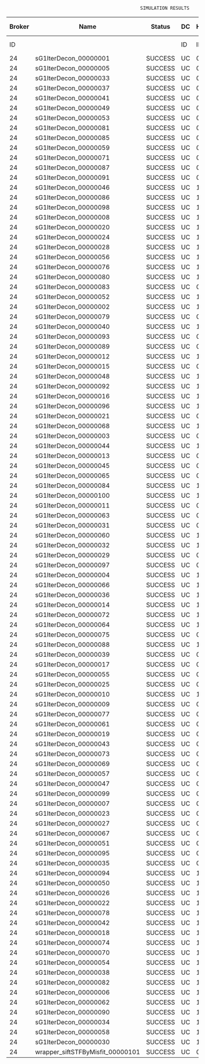 

                                                     SIMULATION RESULTS

|Broker|         Name         | Status|  DC  |Host|Host PEs |VM|   VM PEs|   VM MIPS|ActivityLen|StartTime|FinishTime|ExecTime
|------|----------------------|-------|------|----|---------|--|---------|----------|-----------|---------|----------|--------
|    ID|                      |       |    ID|  ID|CPU cores|ID|CPU cores|        MI|         MI|  Seconds|   Seconds| Seconds
|    24| sG1IterDecon_00000001|SUCCESS|    UC|   0|       12|96|        2|    1000.0|      56150|  26663.9|   27366.7|   702.8
|    24| sG1IterDecon_00000005|SUCCESS|    UC|   0|       12|96|        2|    1000.0|      56150|  26663.9|   27366.7|   702.8
|    24| sG1IterDecon_00000033|SUCCESS|    UC|   0|       12|96|        2|    1000.0|      56150|  26663.9|   27366.7|   702.8
|    24| sG1IterDecon_00000037|SUCCESS|    UC|   0|       12|96|        2|    1000.0|      56150|  26663.9|   27366.7|   702.8
|    24| sG1IterDecon_00000041|SUCCESS|    UC|   0|       12|96|        2|    1000.0|      56150|  26663.9|   27366.7|   702.8
|    24| sG1IterDecon_00000049|SUCCESS|    UC|   0|       12|96|        2|    1000.0|      56150|  26663.9|   27366.7|   702.8
|    24| sG1IterDecon_00000053|SUCCESS|    UC|   0|       12|96|        2|    1000.0|      56150|  26663.9|   27366.7|   702.8
|    24| sG1IterDecon_00000081|SUCCESS|    UC|   0|       12|96|        2|    1000.0|      56150|  26663.9|   27366.7|   702.8
|    24| sG1IterDecon_00000085|SUCCESS|    UC|   0|       12|96|        2|    1000.0|      56150|  26663.9|   27366.7|   702.8
|    24| sG1IterDecon_00000059|SUCCESS|    UC|   0|       12|98|        2|    1000.0|      56150|  26663.9|   27366.7|   702.8
|    24| sG1IterDecon_00000071|SUCCESS|    UC|   0|       12|98|        2|    1000.0|      56150|  26663.9|   27366.7|   702.8
|    24| sG1IterDecon_00000087|SUCCESS|    UC|   0|       12|98|        2|    1000.0|      56150|  26663.9|   27366.7|   702.8
|    24| sG1IterDecon_00000091|SUCCESS|    UC|   0|       12|98|        2|    1000.0|      56150|  26663.9|   27366.7|   702.8
|    24| sG1IterDecon_00000046|SUCCESS|    UC|   1|       12|97|        2|    1000.0|      56150|  26663.9|   27366.7|   702.8
|    24| sG1IterDecon_00000086|SUCCESS|    UC|   1|       12|97|        2|    1000.0|      56150|  26663.9|   27366.7|   702.8
|    24| sG1IterDecon_00000098|SUCCESS|    UC|   1|       12|97|        2|    1000.0|      56150|  26663.9|   27366.7|   702.8
|    24| sG1IterDecon_00000008|SUCCESS|    UC|   1|       12|99|        2|    1000.0|      56150|  26663.9|   27366.7|   702.8
|    24| sG1IterDecon_00000020|SUCCESS|    UC|   1|       12|99|        2|    1000.0|      56150|  26663.9|   27366.7|   702.8
|    24| sG1IterDecon_00000024|SUCCESS|    UC|   1|       12|99|        2|    1000.0|      56150|  26663.9|   27366.7|   702.8
|    24| sG1IterDecon_00000028|SUCCESS|    UC|   1|       12|99|        2|    1000.0|      56150|  26663.9|   27366.7|   702.8
|    24| sG1IterDecon_00000056|SUCCESS|    UC|   1|       12|99|        2|    1000.0|      56150|  26663.9|   27366.7|   702.8
|    24| sG1IterDecon_00000076|SUCCESS|    UC|   1|       12|99|        2|    1000.0|      56150|  26663.9|   27366.7|   702.8
|    24| sG1IterDecon_00000080|SUCCESS|    UC|   1|       12|99|        2|    1000.0|      56150|  26663.9|   27366.7|   702.8
|    24| sG1IterDecon_00000083|SUCCESS|    UC|   0|       12|98|        2|    1000.0|      59381|  26663.9|   27400.9|   737.0
|    24| sG1IterDecon_00000052|SUCCESS|    UC|   1|       12|99|        2|    1000.0|      61375|  26663.9|   27413.9|   750.0
|    24| sG1IterDecon_00000002|SUCCESS|    UC|   1|       12|97|        2|    1000.0|      60450|  26663.9|   27414.7|   750.8
|    24| sG1IterDecon_00000079|SUCCESS|    UC|   0|       12|98|        2|    1000.0|      83667|  26663.9|   27643.9|   980.0
|    24| sG1IterDecon_00000040|SUCCESS|    UC|   1|       12|99|        2|    1000.0|      91200|  26663.9|   27669.3|  1005.4
|    24| sG1IterDecon_00000093|SUCCESS|    UC|   0|       12|96|        2|    1000.0|      96311|  26663.9|   27688.5|  1024.6
|    24| sG1IterDecon_00000089|SUCCESS|    UC|   0|       12|96|        2|    1000.0|     115702|  26663.9|   27834.5|  1170.6
|    24| sG1IterDecon_00000012|SUCCESS|    UC|   1|       12|99|        2|    1000.0|     117306|  26663.9|   27878.3|  1214.3
|    24| sG1IterDecon_00000015|SUCCESS|    UC|   0|       12|98|        2|    1000.0|     115126|  26663.9|   27943.8|  1279.9
|    24| sG1IterDecon_00000048|SUCCESS|    UC|   1|       12|99|        2|    1000.0|     131219|  26663.9|   27983.0|  1319.1
|    24| sG1IterDecon_00000092|SUCCESS|    UC|   1|       12|99|        2|    1000.0|     135995|  26663.9|   28016.6|  1352.7
|    24| sG1IterDecon_00000016|SUCCESS|    UC|   1|       12|99|        2|    1000.0|     144034|  26663.9|   28069.2|  1405.3
|    24| sG1IterDecon_00000096|SUCCESS|    UC|   1|       12|99|        2|    1000.0|     146964|  26663.9|   28086.9|  1423.0
|    24| sG1IterDecon_00000021|SUCCESS|    UC|   0|       12|96|        2|    1000.0|     156382|  26663.9|   28121.2|  1457.3
|    24| sG1IterDecon_00000068|SUCCESS|    UC|   1|       12|99|        2|    1000.0|     162933|  26663.9|   28175.2|  1511.3
|    24| sG1IterDecon_00000003|SUCCESS|    UC|   0|       12|98|        2|    1000.0|     143490|  26663.9|   28199.6|  1535.7
|    24| sG1IterDecon_00000044|SUCCESS|    UC|   1|       12|99|        2|    1000.0|     168756|  26663.9|   28204.3|  1540.4
|    24| sG1IterDecon_00000013|SUCCESS|    UC|   0|       12|96|        2|    1000.0|     173487|  26663.9|   28233.1|  1569.2
|    24| sG1IterDecon_00000045|SUCCESS|    UC|   0|       12|96|        2|    1000.0|     193935|  26663.9|   28356.3|  1692.4
|    24| sG1IterDecon_00000065|SUCCESS|    UC|   0|       12|96|        2|    1000.0|     195345|  26663.9|   28364.1|  1700.2
|    24| sG1IterDecon_00000084|SUCCESS|    UC|   1|       12|99|        2|    1000.0|     231134|  26663.9|   28485.4|  1821.5
|    24| sG1IterDecon_00000100|SUCCESS|    UC|   1|       12|99|        2|    1000.0|     237950|  26663.9|   28512.6|  1848.7
|    24| sG1IterDecon_00000011|SUCCESS|    UC|   0|       12|98|        2|    1000.0|     182930|  26663.9|   28536.9|  1873.0
|    24| sG1IterDecon_00000063|SUCCESS|    UC|   0|       12|98|        2|    1000.0|     188230|  26663.9|   28579.3|  1915.4
|    24| sG1IterDecon_00000031|SUCCESS|    UC|   0|       12|98|        2|    1000.0|     190673|  26663.9|   28597.8|  1933.9
|    24| sG1IterDecon_00000060|SUCCESS|    UC|   1|       12|99|        2|    1000.0|     265578|  26663.9|   28609.7|  1945.8
|    24| sG1IterDecon_00000032|SUCCESS|    UC|   1|       12|99|        2|    1000.0|     270491|  26663.9|   28624.5|  1960.6
|    24| sG1IterDecon_00000029|SUCCESS|    UC|   0|       12|96|        2|    1000.0|     252025|  26663.9|   28647.5|  1983.6
|    24| sG1IterDecon_00000097|SUCCESS|    UC|   0|       12|96|        2|    1000.0|     274532|  26663.9|   28749.1|  2085.1
|    24| sG1IterDecon_00000004|SUCCESS|    UC|   1|       12|99|        2|    1000.0|     334964|  26663.9|   28785.7|  2121.8
|    24| sG1IterDecon_00000066|SUCCESS|    UC|   1|       12|97|        2|    1000.0|     190704|  26663.9|   28787.4|  2123.5
|    24| sG1IterDecon_00000036|SUCCESS|    UC|   1|       12|99|        2|    1000.0|     337139|  26663.9|   28790.1|  2126.2
|    24| sG1IterDecon_00000014|SUCCESS|    UC|   1|       12|97|        2|    1000.0|     197394|  26663.9|   28854.3|  2190.4
|    24| sG1IterDecon_00000072|SUCCESS|    UC|   1|       12|99|        2|    1000.0|     387256|  26663.9|   28865.4|  2201.4
|    24| sG1IterDecon_00000064|SUCCESS|    UC|   1|       12|99|        2|    1000.0|     394582|  26663.9|   28872.6|  2208.7
|    24| sG1IterDecon_00000075|SUCCESS|    UC|   0|       12|98|        2|    1000.0|     234888|  26663.9|   28909.5|  2245.6
|    24| sG1IterDecon_00000088|SUCCESS|    UC|   1|       12|99|        2|    1000.0|     467079|  26663.9|   28945.2|  2281.3
|    24| sG1IterDecon_00000039|SUCCESS|    UC|   0|       12|98|        2|    1000.0|     244204|  26663.9|   28970.4|  2306.5
|    24| sG1IterDecon_00000017|SUCCESS|    UC|   0|       12|96|        2|    1000.0|     341331|  26663.9|   29016.3|  2352.4
|    24| sG1IterDecon_00000055|SUCCESS|    UC|   0|       12|98|        2|    1000.0|     255737|  26663.9|   29040.0|  2376.1
|    24| sG1IterDecon_00000025|SUCCESS|    UC|   0|       12|96|        2|    1000.0|     358800|  26663.9|   29077.7|  2413.8
|    24| sG1IterDecon_00000010|SUCCESS|    UC|   1|       12|97|        2|    1000.0|     225339|  26663.9|   29120.7|  2456.8
|    24| sG1IterDecon_00000009|SUCCESS|    UC|   0|       12|96|        2|    1000.0|     391043|  26663.9|   29174.5|  2510.6
|    24| sG1IterDecon_00000077|SUCCESS|    UC|   0|       12|96|        2|    1000.0|     424669|  26663.9|   29258.7|  2594.8
|    24| sG1IterDecon_00000061|SUCCESS|    UC|   0|       12|96|        2|    1000.0|     449668|  26663.9|   29308.7|  2644.8
|    24| sG1IterDecon_00000019|SUCCESS|    UC|   0|       12|98|        2|    1000.0|     310565|  26663.9|   29343.1|  2679.2
|    24| sG1IterDecon_00000043|SUCCESS|    UC|   0|       12|98|        2|    1000.0|     315524|  26663.9|   29367.9|  2704.0
|    24| sG1IterDecon_00000073|SUCCESS|    UC|   0|       12|96|        2|    1000.0|     514833|  26663.9|   29406.6|  2742.7
|    24| sG1IterDecon_00000069|SUCCESS|    UC|   0|       12|96|        2|    1000.0|     517533|  26663.9|   29409.3|  2745.4
|    24| sG1IterDecon_00000057|SUCCESS|    UC|   0|       12|96|        2|    1000.0|     548071|  26663.9|   29439.9|  2776.0
|    24| sG1IterDecon_00000047|SUCCESS|    UC|   0|       12|98|        2|    1000.0|     378587|  26663.9|   29652.1|  2988.2
|    24| sG1IterDecon_00000099|SUCCESS|    UC|   0|       12|98|        2|    1000.0|     388369|  26663.9|   29691.3|  3027.4
|    24| sG1IterDecon_00000007|SUCCESS|    UC|   0|       12|98|        2|    1000.0|     417184|  26663.9|   29792.5|  3128.5
|    24| sG1IterDecon_00000023|SUCCESS|    UC|   0|       12|98|        2|    1000.0|     440432|  26663.9|   29862.3|  3198.4
|    24| sG1IterDecon_00000027|SUCCESS|    UC|   0|       12|98|        2|    1000.0|     452997|  26663.9|   29893.8|  3229.9
|    24| sG1IterDecon_00000067|SUCCESS|    UC|   0|       12|98|        2|    1000.0|     473732|  26663.9|   29935.2|  3271.2
|    24| sG1IterDecon_00000051|SUCCESS|    UC|   0|       12|98|        2|    1000.0|     478427|  26663.9|   29942.3|  3278.4
|    24| sG1IterDecon_00000095|SUCCESS|    UC|   0|       12|98|        2|    1000.0|     485151|  26663.9|   29949.0|  3285.1
|    24| sG1IterDecon_00000035|SUCCESS|    UC|   0|       12|98|        2|    1000.0|     493480|  26663.9|   29957.3|  3293.4
|    24| sG1IterDecon_00000094|SUCCESS|    UC|   1|       12|97|        2|    1000.0|     318396|  26663.9|   29959.9|  3296.0
|    24| sG1IterDecon_00000050|SUCCESS|    UC|   1|       12|97|        2|    1000.0|     318735|  26663.9|   29962.8|  3298.9
|    24| sG1IterDecon_00000026|SUCCESS|    UC|   1|       12|97|        2|    1000.0|     322630|  26663.9|   29994.0|  3330.0
|    24| sG1IterDecon_00000022|SUCCESS|    UC|   1|       12|97|        2|    1000.0|     357190|  26663.9|   30254.0|  3590.0
|    24| sG1IterDecon_00000078|SUCCESS|    UC|   1|       12|97|        2|    1000.0|     360476|  26663.9|   30277.1|  3613.1
|    24| sG1IterDecon_00000042|SUCCESS|    UC|   1|       12|97|        2|    1000.0|     368699|  26663.9|   30330.9|  3667.0
|    24| sG1IterDecon_00000018|SUCCESS|    UC|   1|       12|97|        2|    1000.0|     414263|  26663.9|   30605.4|  3941.5
|    24| sG1IterDecon_00000074|SUCCESS|    UC|   1|       12|97|        2|    1000.0|     424552|  26663.9|   30662.3|  3998.4
|    24| sG1IterDecon_00000070|SUCCESS|    UC|   1|       12|97|        2|    1000.0|     448310|  26663.9|   30781.1|  4117.1
|    24| sG1IterDecon_00000054|SUCCESS|    UC|   1|       12|97|        2|    1000.0|     450508|  26663.9|   30791.1|  4127.2
|    24| sG1IterDecon_00000038|SUCCESS|    UC|   1|       12|97|        2|    1000.0|     477933|  26663.9|   30900.7|  4236.8
|    24| sG1IterDecon_00000082|SUCCESS|    UC|   1|       12|97|        2|    1000.0|     479541|  26663.9|   30906.5|  4242.5
|    24| sG1IterDecon_00000006|SUCCESS|    UC|   1|       12|97|        2|    1000.0|     495411|  26663.9|   30954.1|  4290.2
|    24| sG1IterDecon_00000062|SUCCESS|    UC|   1|       12|97|        2|    1000.0|     512294|  26663.9|   30996.4|  4332.5
|    24| sG1IterDecon_00000090|SUCCESS|    UC|   1|       12|97|        2|    1000.0|     525791|  26663.9|   31023.4|  4359.5
|    24| sG1IterDecon_00000034|SUCCESS|    UC|   1|       12|97|        2|    1000.0|     550026|  26663.9|   31059.8|  4395.9
|    24| sG1IterDecon_00000058|SUCCESS|    UC|   1|       12|97|        2|    1000.0|     559233|  26663.9|   31069.1|  4405.2
|    24| sG1IterDecon_00000030|SUCCESS|    UC|   1|       12|97|        2|    1000.0|     560188|  26663.9|   31070.0|  4406.1
|    24|wrapper_siftSTFByMisfit_00000101|SUCCESS|    UC|   0|       12|96|        2|    1000.0|      13510|  31070.0|   31083.6|    13.6


